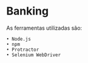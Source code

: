 # Banking

As ferramentas utilizadas são:

	• Node.js 
	• npm 
	• Protractor
	• Selenium WebDriver
	